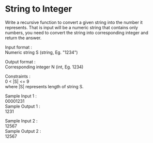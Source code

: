 # String to Integer




Write a recursive function to convert a given string into the number it represents. That is input will be a numeric string that contains only numbers, you need to convert the string into corresponding integer and return the answer.           

Input format :           
Numeric string S (string, Eg. "1234")        

Output format :            
Corresponding integer N (int, Eg. 1234)            

Constraints :           
0 < |S| <= 9            
where |S| represents length of string S.                  

Sample Input 1 :          
00001231         
Sample Output 1 :          
1231           

Sample Input 2 :          
12567          
Sample Output 2 :          
12567            

